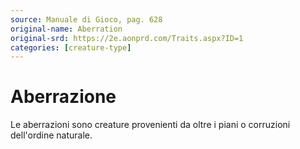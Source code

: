 ```yaml
---
source: Manuale di Gioco, pag. 628
original-name: Aberration
original-srd: https://2e.aonprd.com/Traits.aspx?ID=1
categories: [creature-type]
---
```


# Aberrazione

Le aberrazioni sono creature provenienti da oltre i piani o corruzioni
dell'ordine naturale.
